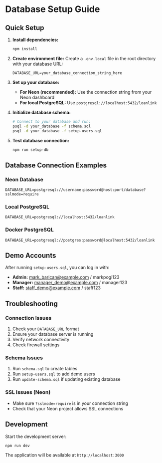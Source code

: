 # Database Setup Guide

## Quick Setup

1. **Install dependencies:**
   ```bash
   npm install
   ```

2. **Create environment file:**
   Create a `.env.local` file in the root directory with your database URL:
   ```
   DATABASE_URL=your_database_connection_string_here
   ```

3. **Set up your database:**
   - **For Neon (recommended):** Use the connection string from your Neon dashboard
   - **For local PostgreSQL:** Use `postgresql://localhost:5432/loanlink`

4. **Initialize database schema:**
   ```bash
   # Connect to your database and run:
   psql -d your_database -f schema.sql
   psql -d your_database -f setup-users.sql
   ```

5. **Test database connection:**
   ```bash
   npm run setup-db
   ```

## Database Connection Examples

### Neon Database
```
DATABASE_URL=postgresql://username:password@host:port/database?sslmode=require
```

### Local PostgreSQL
```
DATABASE_URL=postgresql://localhost:5432/loanlink
```

### Docker PostgreSQL
```
DATABASE_URL=postgresql://postgres:password@localhost:5432/loanlink
```

## Demo Accounts

After running `setup-users.sql`, you can log in with:

- **Admin:** mark_barican@example.com / markpogi123
- **Manager:** manager_demo@example.com / manager123  
- **Staff:** staff_demo@example.com / staff123

## Troubleshooting

### Connection Issues
1. Check your `DATABASE_URL` format
2. Ensure your database server is running
3. Verify network connectivity
4. Check firewall settings

### Schema Issues
1. Run `schema.sql` to create tables
2. Run `setup-users.sql` to add demo users
3. Run `update-schema.sql` if updating existing database

### SSL Issues (Neon)
- Make sure `?sslmode=require` is in your connection string
- Check that your Neon project allows SSL connections

## Development

Start the development server:
```bash
npm run dev
```

The application will be available at `http://localhost:3000` 